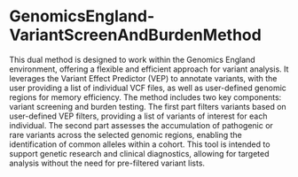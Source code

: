 # GenomicsEngland-VariantScreenAndBurdenMethod
This dual method is designed to work within the Genomics England environment, offering a flexible and efficient approach for variant analysis. It leverages the Variant Effect Predictor (VEP) to annotate variants, with the user providing a list of individual VCF files, as well as user-defined genomic regions for memory efficiency. The method includes two key components: variant screening and burden testing. The first part filters variants based on user-defined VEP filters, providing a list of variants of interest for each individual. The second part assesses the accumulation of pathogenic or rare variants across the selected genomic regions, enabling the identification of common alleles within a cohort. This tool is intended to support genetic research and clinical diagnostics, allowing for targeted analysis without the need for pre-filtered variant lists.
